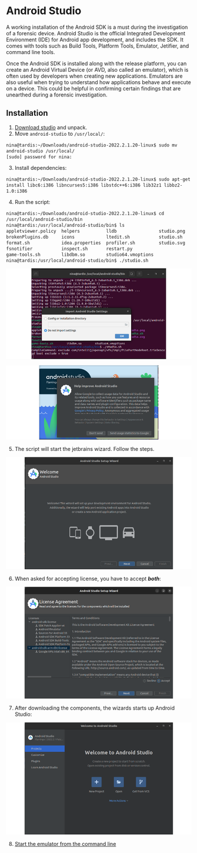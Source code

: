 # Android Studio

A working installation of the Android SDK is a must during the investigation of a forensic device. Android Studio is the official Integrated Development Environment (IDE) for Android app development, and includes the SDK. It comes with tools such as Build Tools, Platform Tools, Emulator, Jetifier, and command line tools. 

Once the Android SDK is installed along with the release platform, you can create an Android Virtual Device (or AVD, also called an emulator), which is often used by developers when creating new applications. Emulators are also useful when trying to understand how applications behave and execute on a device. This could be helpful in confirming certain findings that are unearthed during a forensic investigation.

## Installation

1. [Download studio](https://developer.android.com/studio/index.html) and unpack.
2. Move `android-studio` to `/usr/local/`:

```text
nina@tardis:~/Downloads/android-studio-2022.2.1.20-linux$ sudo mv android-studio /usr/local/
[sudo] password for nina:
``` 
3. Install dependencies:

```text
nina@tardis:~/Downloads/android-studio-2022.2.1.20-linux$ sudo apt-get install libc6:i386 libncurses5:i386 libstdc++6:i386 lib32z1 libbz2-1.0:i386
```

4. Run the script:

```text
nina@tardis:~/Downloads/android-studio-2022.2.1.20-linux$ cd /usr/local/android-studio/bin
nina@tardis:/usr/local/android-studio/bin$ ls
appletviewer.policy  helpers          lldb                studio.png
brokenPlugins.db     icons            ltedit.sh           studio.sh
format.sh            idea.properties  profiler.sh         studio.svg
fsnotifier           inspect.sh       restart.py
game-tools.sh        libdbm.so        studio64.vmoptions
nina@tardis:/usr/local/android-studio/bin$ ./studio.sh
```

![Start1](../../_static/images/android-studio1.png)

![Start Falmingo](../../_static/images/android-studio2.png)

5. The script will start the jetbrains wizard. Follow the steps.

![Start jetbrains wizard](../../_static/images/android-studio3.png)

6. When asked for accepting license, you have to accept ***both***:

![Licences](../../_static/images/android-studio4.png)

7. After downloading the components, the wizards starts up Android Studio:

![Android studio](../../_static/images/android-studio5.png)

8. [Start the emulator from the command line](https://developer.android.com/studio/run/emulator-commandline)